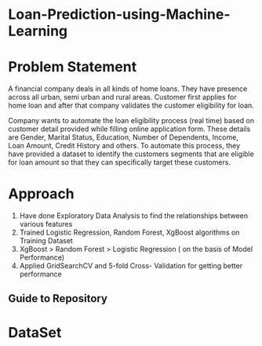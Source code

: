 # Loan-Prediction-using-Machine-Learning

# Problem Statement
A financial company deals in all kinds of home loans. They have presence across all urban, semi urban and rural areas. Customer first applies for home loan and after that company validates the customer eligibility for loan.

Company wants to automate the loan eligibility process (real time) based on customer detail provided while filling online application form. These details are Gender, Marital Status, Education, Number of Dependents, Income, Loan Amount, Credit History and others. To automate this process, they have provided a dataset to identify the customers segments that are eligible for loan amount so that they can specifically target these customers. 


# Approach
 
 1. Have done Exploratory Data Analysis to find the relationships between various features
 2. Trained Logistic Regression, Random Forest, XgBoost algorithms on Training Dataset
 3. XgBoost > Random Forest > Logistic Regression ( on the basis of Model Performance)
 4. Applied GridSearchCV and 5-fold Cross- Validation for getting better performance
 
 
 ## Guide to Repository
 # DataSet
